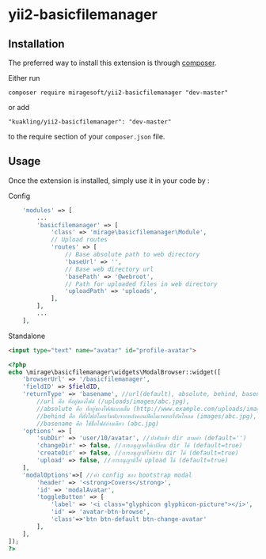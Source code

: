# yii2-basicfilemanager

Installation
------------

The preferred way to install this extension is through [composer](http://getcomposer.org/download/).

Either run

```
composer require miragesoft/yii2-basicfilemanager "dev-master"
```

or add

```
"kuakling/yii2-basicfilemanager": "dev-master"
```

to the require section of your `composer.json` file.


Usage
-----

Once the extension is installed, simply use it in your code by :

Config
```php
    'modules' => [
        ...
        'basicfilemanager' => [
            'class' => 'mirage\basicfilemanager\Module',
            // Upload routes
            'routes' => [
                // Base absolute path to web directory
                'baseUrl' => '',
                // Base web directory url
                'basePath' => '@webroot',
                // Path for uploaded files in web directory
                'uploadPath' => 'uploads',
            ],
        ],
        ...
    ],
```


Standalone
```html
<input type="text" name="avatar" id="profile-avatar">
```
```php
<?php
echo \mirage\basicfilemanager\widgets\ModalBrowser::widget([
    'browserUrl' => '/basicfilemanager',
    'fieldID' => $fieldID,
    'returnType' => 'basename', //url(default), absolute, behind, basename
        //url คือ ที่อยู่ของไฟล์ (/uploads/images/abc.jpg),
        //absolute คือ ที่อยู่ของไฟล์แบบเต็ม (http://www.example.com/uploads/images/abc.jpg),
        //behind คือ ที่ตั้งไฟล์โดยเริ่มนับจากหลังคอนฟิคไดเรคทอรี่อัพโหลด (images/abc.jpg),
        //basename คือ ใช้ชื่อไฟล์อ่างเดียว (abc.jpg)
    'options' => [
        'subDir' => 'user/10/avatar', //บังคับเข้า dir ตามค่า (default='')
        'changeDir' => false, //การอนุญาตให้เปลี่ยน dir ได้ (default=true)
        'createDir' => false, //การอนุญาติให้สร้าง dir ได้ (default=true)
        'upload' => false, //การอนุญาติให้ upload ได้ (default=true)
    ],
    'modalOptions'=>[ //ค่า config ของ bootstrap modal
        'header' => '<strong>Covers</strong>',
        'id' => 'modalAvatar',
        'toggleButton' => [
            'label' => '<i class="glyphicon glyphicon-picture"></i>', 
            'id' => 'avatar-btn-browse',
            'class'=>'btn btn-default btn-change-avatar'
        ],
    ],
]);
?>
```


